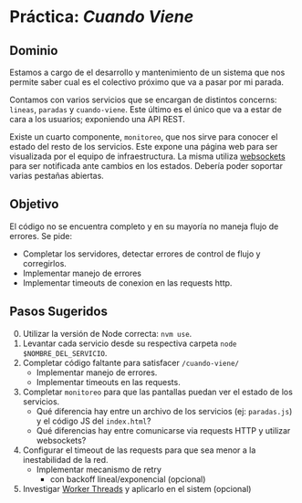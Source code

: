 # Práctica: _Cuando Viene_

## Dominio

Estamos a cargo de el desarrollo y mantenimiento de un sistema que nos permite saber cual 
es el colectivo próximo que va a pasar por mi parada.

Contamos con varios servicios que se encargan de distintos concerns: `lineas`, `paradas` y `cuando-viene`. Este último es el único que va a estar de cara a los usuarios; exponiendo una API REST.

Existe un cuarto componente, `monitoreo`, que nos sirve para conocer el estado del resto de los servicios. Este expone una página web para ser visualizada por el equipo de infraestructura.
La misma utiliza [websockets](https://en.wikipedia.org/wiki/WebSocket) para ser notificada ante cambios en los estados. Debería poder soportar varias pestañas abiertas. 

## Objetivo
El código no se encuentra completo y en su mayoría no maneja flujo de errores. Se pide:

- Completar los servidores, detectar errores de control de flujo y corregirlos.
- Implementar manejo de errores
- Implementar timeouts de conexion en las requests http.

## Pasos Sugeridos

 0. Utilizar la versión de Node correcta: `nvm use`.
 1. Levantar cada servicio desde su respectiva carpeta `node $NOMBRE_DEL_SERVICIO`.
 2. Completar código faltante para satisfacer `/cuando-viene/`
    * Implementar manejo de errores.
    * Implementar timeouts en las requests.
 3. Completar `monitoreo` para que las pantallas puedan ver el estado de los servicios.
    * Qué diferencia hay entre un archivo de los servicios (ej: `paradas.js`) y el código JS del `index.html`?
    * Qué diferencias hay entre comunicarse via requests HTTP y utilizar websockets?
 4. Configurar el timeout de las requests para que sea menor a la inestabilidad de la red.
    * Implementar mecanismo de retry 
        * con backoff lineal/exponencial (opcional)
 5. Investigar [Worker Threads](https://nodejs.org/api/worker_threads.html) y aplicarlo en el sistem (opcional)
